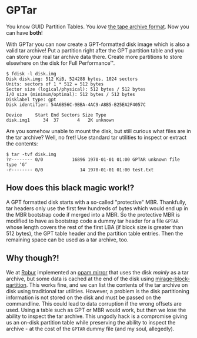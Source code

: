# GPTar

You know GUID Partition Tables. You *love* [the tape archive format][tar].
Now you can have **both**!

With GPTar you can now create a GPT-formatted disk image which is also a valid tar archive!
Put a partition right after the GPT partition table and you can store your real tar archive data there.
Create more partitions to store elsewhere on the disk for Full Performance™.

```
$ fdisk -l disk.img
Disk disk.img: 512 KiB, 524288 bytes, 1024 sectors
Units: sectors of 1 * 512 = 512 bytes
Sector size (logical/physical): 512 bytes / 512 bytes
I/O size (minimum/optimal): 512 bytes / 512 bytes
Disklabel type: gpt
Disk identifier: 54A6B56C-9BBA-4AC9-A8B5-B25EA2F4057C

Device     Start End Sectors Size Type
disk.img1     34  37       4   2K unknown
```

Are you somehow unable to mount the disk, but still curious what files are in the tar archive?
Well, no fret!
Use standard tar utilities to inspect or extract the contents:
```
$ tar -tvf disk.img
?r-------- 0/0           16896 1970-01-01 01:00 GPTAR unknown file type ‘G’
-r-------- 0/0              14 1970-01-01 01:00 test.txt
```

## How does this black magic work!?

A GPT formatted disk starts with a so-called "protective" MBR.
Thankfully, tar headers only use the first few hundreds of bytes which would end up in the MBR bootstrap code if merged into a MBR.
So the protective MBR is modified to have as bootstrap code a dummy tar header for a file `GPTAR` whose length covers the rest of the first LBA (if block size is greater than 512 bytes), the GPT table header and the partition table entries.
Then the remaining space can be used as a tar archive, too.

## Why though?!

We at [Robur][robur] implemented an [opam mirror][opam-mirror] that uses the disk *mainly* as a tar archive, but some data is cached at the end of the disk using [mirage-block-partition][mirage-block-partition].
This works fine, and we can list the contents of the tar archive on disk using traditional tar utilities.
However, a problem is the disk partitioning information is not stored on the disk and must be passed on the commandline.
This could lead to data corruption if the wrong offsets are used.
Using a table such as GPT or MBR would work, but then we lose the ability to inspect the tar archive.
This ungodly hack is a compromise giving us an on-disk partition table while preserving the ability to inspect the archive - at the cost of the `GPTAR` dummy file (and my soul, allegedly).

[tar]: https://en.wikipedia.org/wiki/Tar_(computing)
[robur]: https://robur.coop/
[opam-mirror]: https://git.robur.coop/robur/opam-mirror
[mirage-block-partition]: https://github.com/reynir/mirage-block-partition
